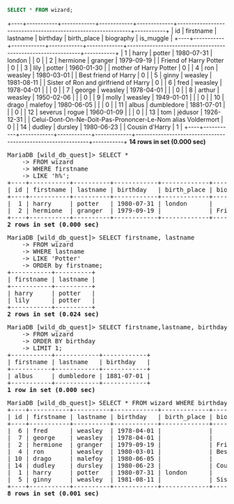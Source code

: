 <!-- Récupère tous les champs pour les sorciers nés entre 1975 et 1985 -->
```SQL
SELECT * FROM wizard;
```
+----+-----------+------------+------------+-------------+-------------------------------------------------------------+-----------+
| id | firstname | lastname   | birthday   | birth_place | biography                                                   | is_muggle |
+----+-----------+------------+------------+-------------+-------------------------------------------------------------+-----------+
|  1 | harry     | potter     | 1980-07-31 | london      |                                                             |         0 |
|  2 | hermione  | granger    | 1979-09-19 |             | Friend of Harry Potter                                      |         0 |
|  3 | lily      | potter     | 1960-01-30 |             | mother of Harry Potter                                      |         0 |
|  4 | ron       | weasley    | 1980-03-01 |             | Best friend of Harry                                        |         0 |
|  5 | ginny     | weasley    | 1981-08-11 |             | Sister of Ron and girlfriend of Harry                       |         0 |
|  6 | fred      | weasley    | 1978-04-01 |             |                                                             |         0 |
|  7 | george    | weasley    | 1978-04-01 |             |                                                             |         0 |
|  8 | arthur    | weasley    | 1950-02-06 |             |                                                             |         0 |
|  9 | molly     | weasley    | 1949-01-01 |             |                                                             |         0 |
| 10 | drago     | malefoy    | 1980-06-05 |             |                                                             |         0 |
| 11 | albus     | dumbledore | 1881-07-01 |             |                                                             |         0 |
| 12 | severus   | rogue      | 1960-01-09 |             |                                                             |         0 |
| 13 | tom       | jédusor    | 1926-12-31 |             | Celui-Dont-On-Ne-Doit-Pas-Prononcer-Le-Nom alias Voldermort |         0 |
| 14 | dudley    | dursley    | 1980-06-23 |             | Cousin d&apos;Harry                                              |         1 |
+----+-----------+------------+------------+-------------+-------------------------------------------------------------+-----------+
<b>14 rows in set (0.000 sec)</b>
</pre>

<!-- Le prénom uniquement des sorciers dont le prénom commence par la lettre ‘H’ -->
<pre>MariaDB [wild_db_quest]&gt; SELECT *
    -&gt; FROM wizard
    -&gt; WHERE firstname
    -&gt; LIKE &apos;h%&apos;;
+----+-----------+----------+------------+-------------+------------------------+-----------+
| id | firstname | lastname | birthday   | birth_place | biography              | is_muggle |
+----+-----------+----------+------------+-------------+------------------------+-----------+
|  1 | harry     | potter   | 1980-07-31 | london      |                        |         0 |
|  2 | hermione  | granger  | 1979-09-19 |             | Friend of Harry Potter |         0 |
+----+-----------+----------+------------+-------------+------------------------+-----------+
<b>2 rows in set (0.000 sec)</b>
</pre>


<!-- Les prénom et nom de tous les membres de la famille ‘Potter’, classés par ordre de prénom -->
<pre>MariaDB [wild_db_quest]&gt; SELECT firstname, lastname
    -&gt; FROM wizard
    -&gt; WHERE lastname
    -&gt; LIKE &apos;Potter&apos;
    -&gt; ORDER by firstname;
+-----------+----------+
| firstname | lastname |
+-----------+----------+
| harry     | potter   |
| lily      | potter   |
+-----------+----------+
<b>2 rows in set (0.024 sec)</b>
</pre>


<!-- Le prénom, nom et date de naissance du plus vieux sorcier (doit fonctionner quelque soit le contenu de la table) -->
<pre>MariaDB [wild_db_quest]&gt; SELECT firstname,lastname, birthday
    -&gt; FROM wizard
    -&gt; ORDER BY birthday
    -&gt; LIMIT 1;
+-----------+------------+------------+
| firstname | lastname   | birthday   |
+-----------+------------+------------+
| albus     | dumbledore | 1881-07-01 |
+-----------+------------+------------+
<b>1 row in set (0.000 sec)</b>
</pre>

<pre>MariaDB [wild_db_quest]&gt; SELECT * FROM wizard WHERE birthday BETWEEN &apos;1975-01-01&apos; AND &apos;1985-12-31&apos; ORDER BY birthday;
+----+-----------+----------+------------+-------------+---------------------------------------+-----------+
| id | firstname | lastname | birthday   | birth_place | biography                             | is_muggle |
+----+-----------+----------+------------+-------------+---------------------------------------+-----------+
|  6 | fred      | weasley  | 1978-04-01 |             |                                       |         0 |
|  7 | george    | weasley  | 1978-04-01 |             |                                       |         0 |
|  2 | hermione  | granger  | 1979-09-19 |             | Friend of Harry Potter                |         0 |
|  4 | ron       | weasley  | 1980-03-01 |             | Best friend of Harry                  |         0 |
| 10 | drago     | malefoy  | 1980-06-05 |             |                                       |         0 |
| 14 | dudley    | dursley  | 1980-06-23 |             | Cousin d&apos;Harry                        |         1 |
|  1 | harry     | potter   | 1980-07-31 | london      |                                       |         0 |
|  5 | ginny     | weasley  | 1981-08-11 |             | Sister of Ron and girlfriend of Harry |         0 |
+----+-----------+----------+------------+-------------+---------------------------------------+-----------+
<b>8 rows in set (0.001 sec)</b>
</pre>
